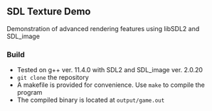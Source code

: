 ## SDL Texture Demo
Demonstration of advanced rendering features using libSDL2 and SDL_image

### Build
  - Tested on g++ ver. 11.4.0 with SDL2 and SDL_image ver. 2.0.20 
  - `git clone` the repository
  - A makefile is provided for convenience. Use `make` to compile the program
  - The compiled binary is located at `output/game.out`
